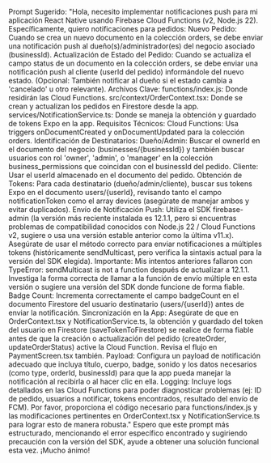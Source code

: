 Prompt Sugerido:
"Hola, necesito implementar notificaciones push para mi aplicación React Native usando Firebase Cloud Functions (v2, Node.js 22). Específicamente, quiero notificaciones para pedidos:
Nuevo Pedido: Cuando se crea un nuevo documento en la colección orders, se debe enviar una notificación push al dueño(s)/administrador(es) del negocio asociado (businessId).
Actualización de Estado del Pedido: Cuando se actualiza el campo status de un documento en la colección orders, se debe enviar una notificación push al cliente (userId del pedido) informándole del nuevo estado. (Opcional: También notificar al dueño si el estado cambia a 'cancelado' u otro relevante).
Archivos Clave:
functions/index.js: Donde residirán las Cloud Functions.
src/context/OrderContext.tsx: Donde se crean y actualizan los pedidos en Firestore desde la app.
services/NotificationService.ts: Donde se maneja la obtención y guardado de tokens Expo en la app.
Requisitos Técnicos:
Cloud Functions: Usa triggers onDocumentCreated y onDocumentUpdated para la colección orders.
Identificación de Destinatarios:
Dueño/Admin: Buscar el ownerId en el documento del negocio (businesses/{businessId}) y también buscar usuarios con rol 'owner', 'admin', o 'manager' en la colección business_permissions que coincidan con el businessId del pedido.
Cliente: Usar el userId almacenado en el documento del pedido.
Obtención de Tokens: Para cada destinatario (dueño/admin/cliente), buscar sus tokens Expo en el documento users/{userId}, revisando tanto el campo notificationToken como el array devices (asegúrate de manejar ambos y evitar duplicados).
Envío de Notificación Push: Utiliza el SDK firebase-admin (la versión más reciente instalada es 12.1.1, pero si encuentras problemas de compatibilidad conocidos con Node.js 22 / Cloud Functions v2, sugiere o usa una versión estable anterior como la última v11.x). Asegúrate de usar el método correcto para enviar notificaciones a múltiples tokens (históricamente sendMulticast, pero verifica la sintaxis actual para la versión del SDK elegida). Importante: Mis intentos anteriores fallaron con TypeError: sendMulticast is not a function después de actualizar a 12.1.1. Investiga la forma correcta de llamar a la función de envío múltiple en esta versión o sugiere una versión del SDK donde funcione de forma fiable.
Badge Count: Incrementa correctamente el campo badgeCount en el documento Firestore del usuario destinatario (users/{userId}) antes de enviar la notificación.
Sincronización en la App: Asegúrate de que en OrderContext.tsx y NotificationService.ts, la obtención y guardado del token del usuario en Firestore (saveTokenToFirestore) se realice de forma fiable antes de que la creación o actualización del pedido (createOrder, updateOrderStatus) active la Cloud Function. Revisa el flujo en PaymentScreen.tsx también.
Payload: Configura un payload de notificación adecuado que incluya título, cuerpo, badge, sonido y los datos necesarios (como type, orderId, businessId) para que la app pueda manejar la notificación al recibirla o al hacer clic en ella.
Logging: Incluye logs detallados en las Cloud Functions para poder diagnosticar problemas (ej: ID de pedido, usuarios a notificar, tokens encontrados, resultado del envío de FCM).
Por favor, proporciona el código necesario para functions/index.js y las modificaciones pertinentes en OrderContext.tsx y NotificationService.ts para lograr esto de manera robusta."
Espero que este prompt más estructurado, mencionando el error específico encontrado y sugiriendo precaución con la versión del SDK, ayude a obtener una solución funcional esta vez. ¡Mucho ánimo!
